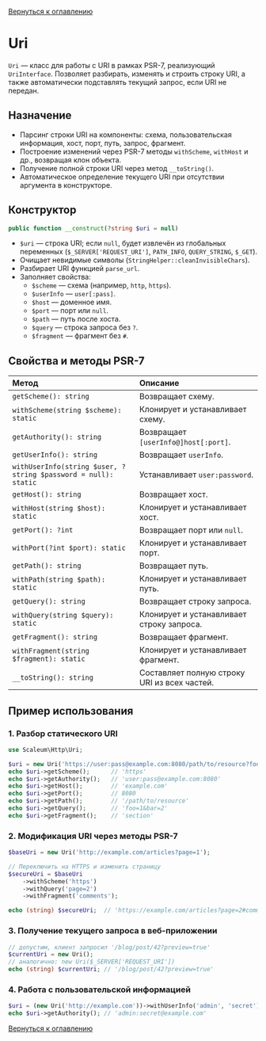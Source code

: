 [Вернуться к оглавлению](../../index.md)
# Uri

`Uri` — класс для работы с URI в рамках PSR-7, реализующий `UriInterface`. Позволяет разбирать, изменять и строить строку URI, а также автоматически подставлять текущий запрос, если URI не передан.

## Назначение

- Парсинг строки URI на компоненты: схема, пользовательская информация, хост, порт, путь, запрос, фрагмент.
- Построение изменений через PSR-7 методы `withScheme`, `withHost` и др., возвращая клон объекта.
- Получение полной строки URI через метод `__toString()`.
- Автоматическое определение текущего URI при отсутствии аргумента в конструкторе.

## Конструктор

```php
public function __construct(?string $uri = null)
```

- `$uri` — строка URI; если `null`, будет извлечён из глобальных переменных (`$_SERVER['REQUEST_URI']`, `PATH_INFO`, `QUERY_STRING`, `$_GET`).
- Очищает невидимые символы (`StringHelper::cleanInvisibleChars`).
- Разбирает URI функцией `parse_url`.
- Заполняет свойства:
  - `$scheme`   — схема (например, `http`, `https`).
  - `$userInfo` — `user[:pass]`.
  - `$host`     — доменное имя.
  - `$port`     — порт или `null`.
  - `$path`     — путь после хоста.
  - `$query`    — строка запроса без `?`.
  - `$fragment` — фрагмент без `#`.

## Свойства и методы PSR-7

| Метод                             | Описание                                                    |
|:----------------------------------|:------------------------------------------------------------|
| `getScheme(): string`             | Возвращает схему.                                           |
| `withScheme(string $scheme): static` | Клонирует и устанавливает схему.                         |
| `getAuthority(): string`          | Возвращает `[userInfo@]host[:port]`.                        |
| `getUserInfo(): string`           | Возвращает `userInfo`.                                      |
| `withUserInfo(string $user, ?string $password = null): static` | Устанавливает `user:password`.    |
| `getHost(): string`               | Возвращает хост.                                            |
| `withHost(string $host): static`  | Клонирует и устанавливает хост.                             |
| `getPort(): ?int`                 | Возвращает порт или `null`.                                 |
| `withPort(?int $port): static`    | Клонирует и устанавливает порт.                             |
| `getPath(): string`               | Возвращает путь.                                            |
| `withPath(string $path): static`  | Клонирует и устанавливает путь.                             |
| `getQuery(): string`              | Возвращает строку запроса.                                  |
| `withQuery(string $query): static`| Клонирует и устанавливает строку запроса.                   |
| `getFragment(): string`           | Возвращает фрагмент.                                        |
| `withFragment(string $fragment): static` | Клонирует и устанавливает фрагмент.                |
| `__toString(): string`            | Составляет полную строку URI из всех частей.                |

## Пример использования

### 1. Разбор статического URI
```php
use Scaleum\Http\Uri;

$uri = new Uri('https://user:pass@example.com:8080/path/to/resource?foo=1&bar=2#section');
echo $uri->getScheme();      // 'https'
echo $uri->getAuthority();   // 'user:pass@example.com:8080'
echo $uri->getHost();        // 'example.com'
echo $uri->getPort();        // 8080
echo $uri->getPath();        // '/path/to/resource'
echo $uri->getQuery();       // 'foo=1&bar=2'
echo $uri->getFragment();    // 'section'
```

### 2. Модификация URI через методы PSR-7
```php
$baseUri = new Uri('http://example.com/articles?page=1');

// Переключить на HTTPS и изменить страницу
$secureUri = $baseUri
    ->withScheme('https')
    ->withQuery('page=2')
    ->withFragment('comments');

echo (string) $secureUri;  // 'https://example.com/articles?page=2#comments'
```

### 3. Получение текущего запроса в веб-приложении
```php
// допустим, клиент запросил '/blog/post/42?preview=true'
$currentUri = new Uri();
// аналогично: new Uri($_SERVER['REQUEST_URI'])
echo (string) $currentUri; // '/blog/post/42?preview=true'
```

### 4. Работа с пользовательской информацией
```php
$uri = (new Uri('http://example.com'))->withUserInfo('admin', 'secret');
echo $uri->getAuthority(); // 'admin:secret@example.com'
```

[Вернуться к оглавлению](../../index.md)